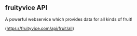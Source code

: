 ## fruityvice API

A powerful webservice which provides data for all kinds of fruit!

(https://fruityvice.com/api/fruit/all)
